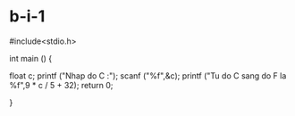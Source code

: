 # b-i-1
#include<stdio.h>

int main () {
	
float c;
printf ("Nhap do C :");   scanf ("%f",&c);
printf ("Tu do C sang do F la %f",9 * c / 5 + 32);
return 0;

}
